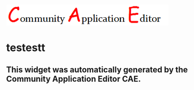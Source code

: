 ![CAE](https://github.com/CAE-Mario/frontendComponent-testestt/blob/gh-pages/img/logo.png)  

testestt
===================


This widget was automatically generated by the Community Application Editor CAE.  
---------------
